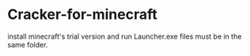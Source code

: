 # Cracker-for-minecraft
install minecraft's trial version and run Launcher.exe
files must be in the same folder.
